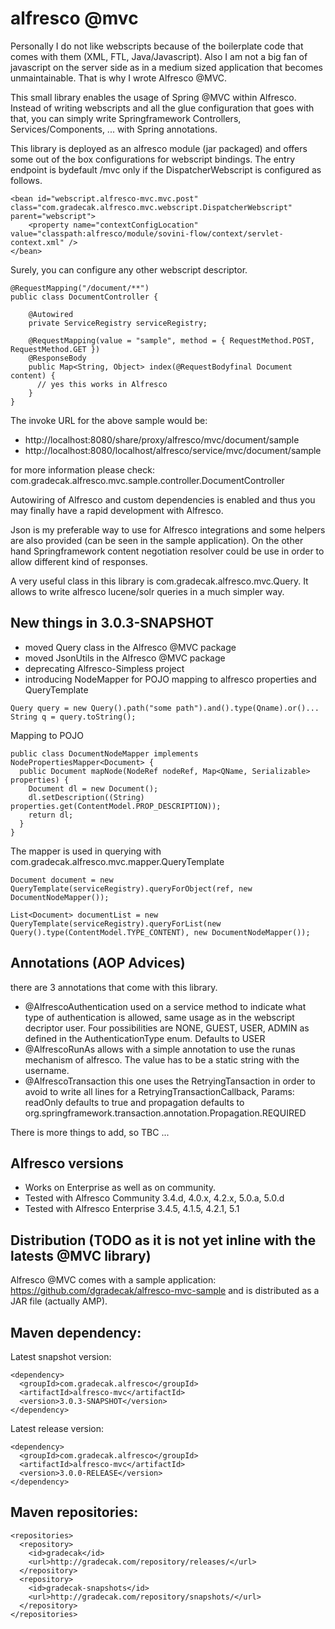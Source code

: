 alfresco @mvc
====
Personally I do not like webscripts because of the boilerplate code that comes with them (XML, FTL, Java/Javascript). Also I am not a big fan of javascript on the server side 
as in a medium sized application that becomes unmaintainable. That is why I wrote Alfresco @MVC.

This small library enables the usage of Spring @MVC within Alfresco. Instead of writing webscripts and all the glue configuration that goes with that, you can simply write Springframework 
Controllers, Services/Components, ... with Spring annotations.

This library is deployed as an alfresco module (jar packaged) and offers some out of the box configurations for webscript bindings. The entry endpoint is bydefault /mvc only if the DispatcherWebscript
is configured as follows.


```
<bean id="webscript.alfresco-mvc.mvc.post" class="com.gradecak.alfresco.mvc.webscript.DispatcherWebscript" parent="webscript">
    <property name="contextConfigLocation" value="classpath:alfresco/module/sovini-flow/context/servlet-context.xml" />
</bean>
```

Surely, you can configure any other webscript descriptor.


```@Controller
@RequestMapping("/document/**")
public class DocumentController {

	@Autowired
	private ServiceRegistry serviceRegistry;

	@RequestMapping(value = "sample", method = { RequestMethod.POST, RequestMethod.GET })
	@ResponseBody
	public Map<String, Object> index(@RequestBodyfinal Document content) {
	  // yes this works in Alfresco
	}
}
```
The invoke URL for the above sample would be:
 - http://localhost:8080/share/proxy/alfresco/mvc/document/sample
 - http://localhost:8080/localhost/alfresco/service/mvc/document/sample

for more information please check: com.gradecak.alfresco.mvc.sample.controller.DocumentController

Autowiring of Alfresco and custom dependencies is enabled and thus you may finally have a rapid development with Alfresco.

Json is my preferable way to use for Alfresco integrations and some helpers are also provided (can be seen in the sample application). On the other hand Springframework content negotiation resolver could be use in order to allow different kind of responses.  

A very useful class in this library is com.gradecak.alfresco.mvc.Query. It allows to write alfresco lucene/solr queries in a much simpler way.

New things in 3.0.3-SNAPSHOT
---
- moved Query class in the Alfresco @MVC package
- moved JsonUtils in the Alfresco @MVC package
- deprecating Alfresco-Simpless project
- introducing NodeMapper for POJO mapping to alfresco properties and QueryTemplate

```
Query query = new Query().path("some path").and().type(Qname).or()...
String q = query.toString(); 
```

Mapping to POJO
```
public class DocumentNodeMapper implements NodePropertiesMapper<Document> {
  public Document mapNode(NodeRef nodeRef, Map<QName, Serializable> properties) {
    Document dl = new Document();
	dl.setDescription((String) properties.get(ContentModel.PROP_DESCRIPTION));
	return dl;
  }	
}
```
The mapper is used in querying with com.gradecak.alfresco.mvc.mapper.QueryTemplate
```
Document document = new QueryTemplate(serviceRegistry).queryForObject(ref, new DocumentNodeMapper());
```

```
List<Document> documentList = new QueryTemplate(serviceRegistry).queryForList(new Query().type(ContentModel.TYPE_CONTENT), new DocumentNodeMapper());
```

Annotations (AOP Advices)
----
there are 3 annotations that come with this library.

- @AlfrescoAuthentication
  used on a service method to indicate what type of authentication is allowed, same usage as in the webscript decriptor <authentication>user</authentication>.
  Four possibilities are   NONE, GUEST, USER, ADMIN as defined in the AuthenticationType enum. Defaults to USER
- @AlfrescoRunAs
  allows with a simple annotation to use the runas mechanism of alfresco. The value has to be a static string with the username. 
- @AlfrescoTransaction
   this one uses the RetryingTansaction in order to avoid to write all lines for a RetryingTransactionCallback, Params: readOnly defaults to true and 
   propagation defaults to org.springframework.transaction.annotation.Propagation.REQUIRED


There is more things to add, so TBC ...

Alfresco versions
----
- Works on Enterprise as well as on community.
- Tested with Alfresco Community 3.4.d, 4.0.x, 4.2.x, 5.0.a, 5.0.d
- Tested with Alfresco Enterprise 3.4.5, 4.1.5, 4.2.1, 5.1

Distribution (TODO as it is not yet inline with the latests @MVC library)
----
Alfresco @MVC comes with a sample application: https://github.com/dgradecak/alfresco-mvc-sample
and is distributed as a JAR file (actually AMP).

Maven dependency:
----
Latest snapshot version:
```
<dependency>
  <groupId>com.gradecak.alfresco</groupId>
  <artifactId>alfresco-mvc</artifactId>
  <version>3.0.3-SNAPSHOT</version>
</dependency>
```

Latest release version:
```
<dependency>
  <groupId>com.gradecak.alfresco</groupId>
  <artifactId>alfresco-mvc</artifactId>
  <version>3.0.0-RELEASE</version>
</dependency>
```

Maven repositories:
----
```
<repositories>
  <repository>
    <id>gradecak</id>
    <url>http://gradecak.com/repository/releases/</url>
  </repository>
  <repository>
    <id>gradecak-snapshots</id>
    <url>http://gradecak.com/repository/snapshots/</url>
  </repository>
</repositories>
```

